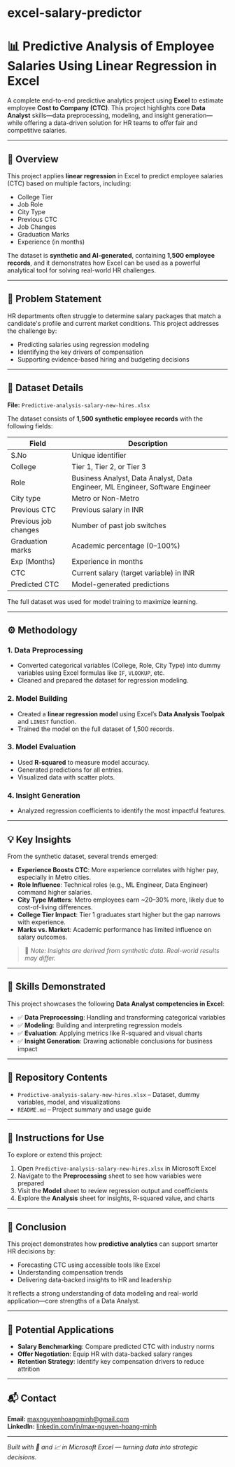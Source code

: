 # excel-salary-predictor
# 📊 Predictive Analysis of Employee Salaries Using Linear Regression in Excel

A complete end-to-end predictive analytics project using **Excel** to estimate employee **Cost to Company (CTC)**. This project highlights core **Data Analyst** skills—data preprocessing, modeling, and insight generation—while offering a data-driven solution for HR teams to offer fair and competitive salaries.

---

## 🧠 Overview

This project applies **linear regression** in Excel to predict employee salaries (CTC) based on multiple factors, including:

- College Tier  
- Job Role  
- City Type  
- Previous CTC  
- Job Changes  
- Graduation Marks  
- Experience (in months)

The dataset is **synthetic and AI-generated**, containing **1,500 employee records**, and it demonstrates how Excel can be used as a powerful analytical tool for solving real-world HR challenges.

---

## 🎯 Problem Statement

HR departments often struggle to determine salary packages that match a candidate's profile and current market conditions. This project addresses the challenge by:

- Predicting salaries using regression modeling
- Identifying the key drivers of compensation
- Supporting evidence-based hiring and budgeting decisions

---

## 📂 Dataset Details

**File:** `Predictive-analysis-salary-new-hires.xlsx`

The dataset consists of **1,500 synthetic employee records** with the following fields:

| Field | Description |
|-------|-------------|
| S.No | Unique identifier |
| College | Tier 1, Tier 2, or Tier 3 |
| Role | Business Analyst, Data Analyst, Data Engineer, ML Engineer, Software Engineer |
| City type | Metro or Non-Metro |
| Previous CTC | Previous salary in INR |
| Previous job changes | Number of past job switches |
| Graduation marks | Academic percentage (0–100%) |
| Exp (Months) | Experience in months |
| CTC | Current salary (target variable) in INR |
| Predicted CTC | Model-generated predictions |

The full dataset was used for model training to maximize learning.

---

## ⚙️ Methodology

### 1. **Data Preprocessing**
- Converted categorical variables (College, Role, City Type) into dummy variables using Excel formulas like `IF`, `VLOOKUP`, etc.
- Cleaned and prepared the dataset for regression modeling.

### 2. **Model Building**
- Created a **linear regression model** using Excel’s **Data Analysis Toolpak** and `LINEST` function.
- Trained the model on the full dataset of 1,500 records.

### 3. **Model Evaluation**
- Used **R-squared** to measure model accuracy.
- Generated predictions for all entries.
- Visualized data with scatter plots.

### 4. **Insight Generation**
- Analyzed regression coefficients to identify the most impactful features.

---

## 💡 Key Insights

From the synthetic dataset, several trends emerged:

- **Experience Boosts CTC**: More experience correlates with higher pay, especially in Metro cities.
- **Role Influence**: Technical roles (e.g., ML Engineer, Data Engineer) command higher salaries.
- **City Type Matters**: Metro employees earn ~20–30% more, likely due to cost-of-living differences.
- **College Tier Impact**: Tier 1 graduates start higher but the gap narrows with experience.
- **Marks vs. Market**: Academic performance has limited influence on salary outcomes.

> 🔔 *Note: Insights are derived from synthetic data. Real-world results may differ.*

---

## 💼 Skills Demonstrated

This project showcases the following **Data Analyst competencies in Excel**:

- ✅ **Data Preprocessing**: Handling and transforming categorical variables
- ✅ **Modeling**: Building and interpreting regression models
- ✅ **Evaluation**: Applying metrics like R-squared and visual charts
- ✅ **Insight Generation**: Drawing actionable conclusions for business impact

---

## 📁 Repository Contents

- `Predictive-analysis-salary-new-hires.xlsx` – Dataset, dummy variables, model, and visualizations  
- `README.md` – Project summary and usage guide  

---

## 🧪 Instructions for Use

To explore or extend this project:

1. Open `Predictive-analysis-salary-new-hires.xlsx` in Microsoft Excel
2. Navigate to the **Preprocessing** sheet to see how variables were prepared
3. Visit the **Model** sheet to review regression output and coefficients
4. Explore the **Analysis** sheet for insights, R-squared value, and charts

---

## 📌 Conclusion

This project demonstrates how **predictive analytics** can support smarter HR decisions by:

- Forecasting CTC using accessible tools like Excel
- Understanding compensation trends
- Delivering data-backed insights to HR and leadership

It reflects a strong understanding of data modeling and real-world application—core strengths of a Data Analyst.

---

## 🚀 Potential Applications

- **Salary Benchmarking**: Compare predicted CTC with industry norms  
- **Offer Negotiation**: Equip HR with data-backed salary ranges  
- **Retention Strategy**: Identify key compensation drivers to reduce attrition  

---

## 📬 Contact

**Email:** [maxnguyenhoangminh@gmail.com](mailto:maxnguyenhoangminh@gmail.com)  
**LinkedIn:** [linkedin.com/in/max-nguyen-hoang-minh](https://www.linkedin.com/in/max-nguyen-hoang-minh)

---

*Built with 💼 and 📈 in Microsoft Excel — turning data into strategic decisions.*
